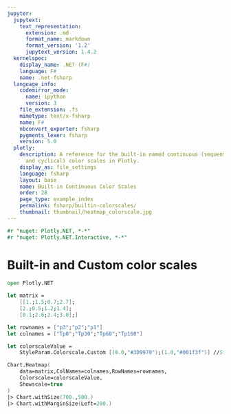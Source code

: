 ```yaml
---
jupyter:
  jupytext:
    text_representation:
      extension: .md
      format_name: markdown
      format_version: '1.2'
      jupytext_version: 1.4.2
  kernelspec:
    display_name: .NET (F#)
    language: F#
    name: .net-fsharp
  language_info:
    codemirror_mode:
      name: ipython
      version: 3
    file_extension: .fs
    mimetype: text/x-fsharp
    name: F#
    nbconvert_exporter: fsharp
    pygments_lexer: fsharp
    version: 5.0
  plotly:
    description: A reference for the built-in named continuous (sequential, diverging
      and cyclical) color scales in Plotly.
    display_as: file_settings
    language: fsharp
    layout: base
    name: Built-in Continuous Color Scales
    order: 28
    page_type: example_index
    permalink: fsharp/builtin-colorscales/
    thumbnail: thumbnail/heatmap_colorscale.jpg
---
```


```fsharp dotnet_interactive={"language": "fsharp"}
#r "nuget: Plotly.NET, *-*"
#r "nuget: Plotly.NET.Interactive, *-*"

```

# Built-in and Custom color scales

```fsharp dotnet_interactive={"language": "fsharp"}
open Plotly.NET

let matrix =
    [[1.;1.5;0.7;2.7];
    [2.;0.5;1.2;1.4];
    [0.1;2.6;2.4;3.0];]

let rownames = ["p3";"p2";"p1"]
let colnames = ["Tp0";"Tp30";"Tp60";"Tp160"]

let colorscaleValue =
    StyleParam.Colorscale.Custom [(0.0,"#3D9970");(1.0,"#001f3f")] //StyleParam.Colorscale.Blackbody or StyleParam.Colorscale.Bluered etc

Chart.Heatmap(
    data=matrix,ColNames=colnames,RowNames=rownames,
    Colorscale=colorscaleValue,
    Showscale=true
)
|> Chart.withSize(700.,500.)
|> Chart.withMarginSize(Left=200.)

```
